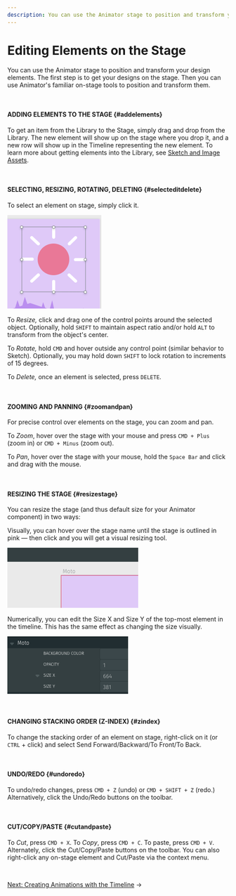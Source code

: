 ```yaml
---
description: You can use the Animator stage to position and transform your design elements. The first step is to get your designs on the stage. Then you can use Animator's familiar on-stage tools to position and transform them.
---
```


# Editing Elements on the Stage

You can use the Animator stage to position and transform your design elements. The first step is to get your designs on the stage. Then you can use Animator's familiar on-stage tools to position and transform them.

<br>

#### ADDING ELEMENTS TO THE STAGE {#addelements}

To get an item from the Library to the Stage, simply drag and drop from the Library.  The new element will show up on the stage where you drop it, and a new row will show up in the Timeline representing the new element.  To learn more about getting elements into the Library, see [Sketch and Image Assets](/using-haiku/sketch-and-image-assets.md).

<br>

#### SELECTING, RESIZING, ROTATING, DELETING {#selecteditdelete}

To select an element on stage, simply click it.

![](/assets/control-points.png)

To *Resize,* click and drag one of the control points around the selected object.  Optionally, hold `SHIFT` to maintain aspect ratio and/or hold `ALT` to transform from the object's center.

To *Rotate,* hold `CMD` and hover outside any control point (similar behavior to Sketch).  Optionally, you may hold down `SHIFT` to lock rotation to increments of 15 degrees.

To *Delete,* once an element is selected, press `DELETE`.

<br>


#### ZOOMING AND PANNING {#zoomandpan}

For precise control over elements on the stage, you can zoom and pan.

To *Zoom*, hover over the stage with your mouse and press `CMD + Plus` (zoom in) or `CMD + Minus` (zoom out).

To *Pan*, hover over the stage with your mouse, hold the `Space Bar` and click and drag with the mouse.

<br>


#### RESIZING THE STAGE {#resizestage}

You can resize the stage (and thus default size for your Animator component) in two ways:

Visually, you can hover over the stage name until the stage is outlined in pink — then click and you will get a visual resizing tool.

![](/assets/resize-stage.png)


Numerically, you can edit the Size X and Size Y of the top-most element in the timeline.  This has the same effect as changing the size visually.

![](/assets/resize-stage-numeric.png)

<br>

#### CHANGING STACKING ORDER (Z-INDEX) {#zindex}

To change the stacking order of an element on stage, right-click on it (or `CTRL` + click) and select Send Forward/Backward/To Front/To Back.

<br>

#### UNDO/REDO {#undoredo}

To undo/redo changes, press `CMD + Z` (undo) or `CMD + SHIFT + Z` (redo.)  Alternatively, click the Undo/Redo buttons on the toolbar.

<br>

#### CUT/COPY/PASTE {#cutandpaste}

To _Cut_, press `CMD + X`. To _Copy_, press `CMD + C`. To paste, press `CMD + V`. Alternately, click the Cut/Copy/Paste buttons on the toolbar. You can also right-click any on-stage element and Cut/Paste via the context menu.

<br>

[Next: Creating Animations with the Timeline](/using-haiku/creating-an-animation.md) &rarr;
